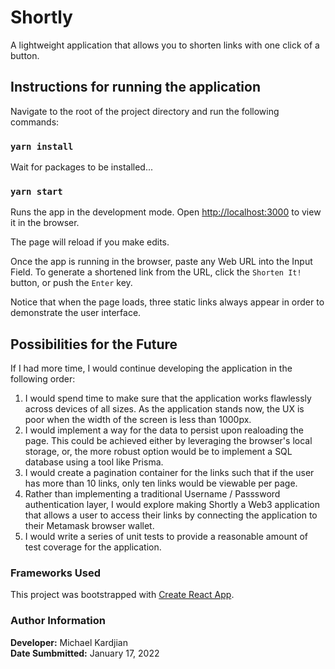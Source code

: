 # Shortly

A lightweight application that allows you to shorten links with one click of a button.

## Instructions for running the application

Navigate to the root of the project directory and run the following commands:

### `yarn install`

Wait for packages to be installed...

### `yarn start`

Runs the app in the development mode.
Open [http://localhost:3000](http://localhost:3000) to view it in the browser.

The page will reload if you make edits.

Once the app is running in the browser, paste any Web URL into the Input Field. To generate a shortened link from the URL, click the `Shorten It!` button, or push the `Enter` key.

Notice that when the page loads, three static links always appear in order to demonstrate the user interface. 

## Possibilities for the Future

If I had more time, I would continue developing the application in the following order:
1. I would spend time to make sure that the application works flawlessly across devices of all sizes. As the application stands now, the UX is poor when the width of the screen is less than 1000px.
2. I would implement a way for the data to persist upon realoading the page. This could be achieved either by leveraging the browser's local storage, or, the more robust option would be to implement a SQL database using a tool like Prisma.
3. I would create a pagination container for the links such that if the user has more than 10 links, only ten links would be viewable per page.
4. Rather than implementing a traditional Username / Passsword authentication layer, I would explore making Shortly a Web3 application that allows a user to access their links by connecting the application to their Metamask browser wallet.
5. I would write a series of unit tests to provide a reasonable amount of test coverage for the application.


### Frameworks Used

This project was bootstrapped with [Create React App](https://github.com/facebook/create-react-app).

### Author Information

**Developer:** Michael Kardjian\
**Date Sumbmitted:** January 17, 2022
